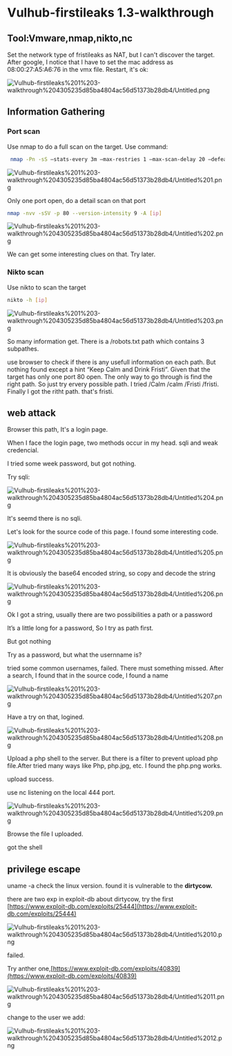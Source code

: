 # Vulhub-firstileaks 1.3-walkthrough

## Tool:Vmware,nmap,nikto,nc

Set the network type of fristileaks as NAT, but I can't discover the target. After google, I notice that I have to set the mac address as 08:00:27:A5:A6:76 in the vmx file. Restart, it's ok:

![Vulhub-firstileaks%201%203-walkthrough%204305235d85ba4804ac56d51373b28db4/Untitled.png](Vulhub-firstileaks%201%203-walkthrough%204305235d85ba4804ac56d51373b28db4/Untitled.png)

## Information Gathering

### Port scan

Use nmap to do a full scan on the target. Use command:

```bash
 nmap -Pn -sS —stats-every 3m —max-restries 1 —max-scan-delay 20 —defeat-rst-ratelimit -T4 -p- [ip]
```

![Vulhub-firstileaks%201%203-walkthrough%204305235d85ba4804ac56d51373b28db4/Untitled%201.png](Vulhub-firstileaks%201%203-walkthrough%204305235d85ba4804ac56d51373b28db4/Untitled%201.png)

Only one port open, do a detail scan on that port

```bash
nmap -nvv -sSV -p 80 --version-intensity 9 -A [ip]
```

![Vulhub-firstileaks%201%203-walkthrough%204305235d85ba4804ac56d51373b28db4/Untitled%202.png](Vulhub-firstileaks%201%203-walkthrough%204305235d85ba4804ac56d51373b28db4/Untitled%202.png)

We can get some interesting clues on that. Try later.

### Nikto scan

Use nikto to scan the target

```bash
nikto -h [ip]
```

![Vulhub-firstileaks%201%203-walkthrough%204305235d85ba4804ac56d51373b28db4/Untitled%203.png](Vulhub-firstileaks%201%203-walkthrough%204305235d85ba4804ac56d51373b28db4/Untitled%203.png)

So many information get. There is a /robots.txt path which contains 3 subpathes. 

use browser to check if there is any usefull information on each path. But nothing found except a hint “Keep Calm and Drink Fristi”. Given that the target has only one port 80 open. The only way to go through is find the right path. So just try ervery possible path. I tried /Calm /calm /Fristi /fristi. Finally I got the ritht path. that's fristi. 

## web attack

Browser this path, It's a login page.

When I face the login page, two methods occur in my head. sqli and weak credencial.

I tried some week password, but got nothing.

Try sqli:

![Vulhub-firstileaks%201%203-walkthrough%204305235d85ba4804ac56d51373b28db4/Untitled%204.png](Vulhub-firstileaks%201%203-walkthrough%204305235d85ba4804ac56d51373b28db4/Untitled%204.png)

It's seemd there is no sqli.

Let's look for the source code of this page. I found some interesting code.

![Vulhub-firstileaks%201%203-walkthrough%204305235d85ba4804ac56d51373b28db4/Untitled%205.png](Vulhub-firstileaks%201%203-walkthrough%204305235d85ba4804ac56d51373b28db4/Untitled%205.png)

It is obviously the base64 encoded string, so copy and decode the string

![Vulhub-firstileaks%201%203-walkthrough%204305235d85ba4804ac56d51373b28db4/Untitled%206.png](Vulhub-firstileaks%201%203-walkthrough%204305235d85ba4804ac56d51373b28db4/Untitled%206.png)

Ok I got a string, usually there are two possibilities a path or a password

It’s a little long for a password, So I try as path first.

But got nothing

Try as a password, but what the usernname is?

tried some common usernames, failed. There must something missed. After a search, I found that in the source code, I found a name

![Vulhub-firstileaks%201%203-walkthrough%204305235d85ba4804ac56d51373b28db4/Untitled%207.png](Vulhub-firstileaks%201%203-walkthrough%204305235d85ba4804ac56d51373b28db4/Untitled%207.png)

Have a try on that, logined.

![Vulhub-firstileaks%201%203-walkthrough%204305235d85ba4804ac56d51373b28db4/Untitled%208.png](Vulhub-firstileaks%201%203-walkthrough%204305235d85ba4804ac56d51373b28db4/Untitled%208.png)

Upload a php shell to the server. But there is a filter to prevent upload php file.After tried many ways like Php, php.jpg, etc. I found the php.png works.

upload success. 

use nc listening on the local 444 port.

![Vulhub-firstileaks%201%203-walkthrough%204305235d85ba4804ac56d51373b28db4/Untitled%209.png](Vulhub-firstileaks%201%203-walkthrough%204305235d85ba4804ac56d51373b28db4/Untitled%209.png)

Browse the file I uploaded.

got the shell

## privilege escape

uname -a check the linux version. found  it is vulnerable to the **dirtycow.** 

there are two exp in exploit-db about dirtycow, try the first [https://www.exploit-db.com/exploits/25444](https://www.exploit-db.com/exploits/25444)

![Vulhub-firstileaks%201%203-walkthrough%204305235d85ba4804ac56d51373b28db4/Untitled%2010.png](Vulhub-firstileaks%201%203-walkthrough%204305235d85ba4804ac56d51373b28db4/Untitled%2010.png)

failed.

Try anther one,[https://www.exploit-db.com/exploits/40839](https://www.exploit-db.com/exploits/40839)

![Vulhub-firstileaks%201%203-walkthrough%204305235d85ba4804ac56d51373b28db4/Untitled%2011.png](Vulhub-firstileaks%201%203-walkthrough%204305235d85ba4804ac56d51373b28db4/Untitled%2011.png)

change to the user we add:

![Vulhub-firstileaks%201%203-walkthrough%204305235d85ba4804ac56d51373b28db4/Untitled%2012.png](Vulhub-firstileaks%201%203-walkthrough%204305235d85ba4804ac56d51373b28db4/Untitled%2012.png)